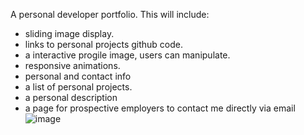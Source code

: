 A personal developer portfolio. This will include:
* sliding image display. 
* links to personal projects github code.
* a interactive progile image, users can manipulate.
* responsive animations.
* personal and contact info
* a list of personal projects.
* a personal description
* a page for prospective employers to contact me directly via email
![image](https://github.com/mlync87/celebrant-website/assets/112760708/4e46d67a-918f-4b2e-a7a3-44d8f613fa41)
